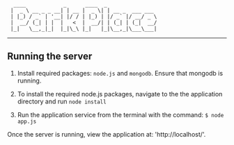 ```
  ____            _      ____  _                
 |  _ \ __ _ _ __| | __ |  _ \| | __ _  ___ ___ 
 | |_) / _` | '__| |/ / | |_) | |/ _` |/ __/ _ \
 |  __/ (_| | |  |   <  |  __/| | (_| | (_|  __/
 |_|   \__,_|_|  |_|\_\ |_|   |_|\__,_|\___\___|
```                                                
----------------------------------------------------------------- 

## Running the server

1) Install required packages: `node.js` and `mongodb`. Ensure that mongodb is running.

2) To install the required node.js packages, navigate to the the application directory and run `node install`

3) Run the application service from the terminal with the command:  `$ node app.js`

Once the server is running, view the application at: 'http://localhost/'. 
